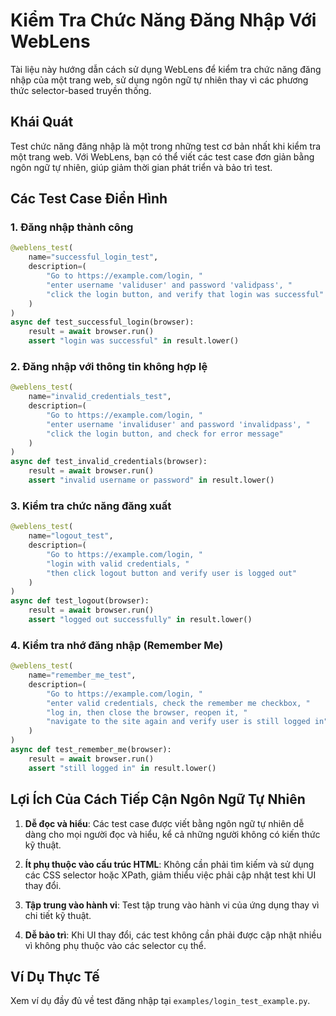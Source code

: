 # Kiểm Tra Chức Năng Đăng Nhập Với WebLens

Tài liệu này hướng dẫn cách sử dụng WebLens để kiểm tra chức năng đăng nhập của một trang web, sử dụng ngôn ngữ tự nhiên thay vì các phương thức selector-based truyền thống.

## Khái Quát

Test chức năng đăng nhập là một trong những test cơ bản nhất khi kiểm tra một trang web. Với WebLens, bạn có thể viết các test case đơn giản bằng ngôn ngữ tự nhiên, giúp giảm thời gian phát triển và bảo trì test.

## Các Test Case Điển Hình

### 1. Đăng nhập thành công

```python
@weblens_test(
    name="successful_login_test",
    description=(
        "Go to https://example.com/login, "
        "enter username 'validuser' and password 'validpass', "
        "click the login button, and verify that login was successful"
    )
)
async def test_successful_login(browser):
    result = await browser.run()
    assert "login was successful" in result.lower()
```

### 2. Đăng nhập với thông tin không hợp lệ

```python
@weblens_test(
    name="invalid_credentials_test",
    description=(
        "Go to https://example.com/login, "
        "enter username 'invaliduser' and password 'invalidpass', "
        "click the login button, and check for error message"
    )
)
async def test_invalid_credentials(browser):
    result = await browser.run()
    assert "invalid username or password" in result.lower()
```

### 3. Kiểm tra chức năng đăng xuất

```python
@weblens_test(
    name="logout_test",
    description=(
        "Go to https://example.com/login, "
        "login with valid credentials, "
        "then click logout button and verify user is logged out"
    )
)
async def test_logout(browser):
    result = await browser.run()
    assert "logged out successfully" in result.lower()
```

### 4. Kiểm tra nhớ đăng nhập (Remember Me)

```python
@weblens_test(
    name="remember_me_test",
    description=(
        "Go to https://example.com/login, "
        "enter valid credentials, check the remember me checkbox, "
        "log in, then close the browser, reopen it, "
        "navigate to the site again and verify user is still logged in"
    )
)
async def test_remember_me(browser):
    result = await browser.run()
    assert "still logged in" in result.lower()
```

## Lợi Ích Của Cách Tiếp Cận Ngôn Ngữ Tự Nhiên

1. **Dễ đọc và hiểu**: Các test case được viết bằng ngôn ngữ tự nhiên dễ dàng cho mọi người đọc và hiểu, kể cả những người không có kiến thức kỹ thuật.

2. **Ít phụ thuộc vào cấu trúc HTML**: Không cần phải tìm kiếm và sử dụng các CSS selector hoặc XPath, giảm thiểu việc phải cập nhật test khi UI thay đổi.

3. **Tập trung vào hành vi**: Test tập trung vào hành vi của ứng dụng thay vì chi tiết kỹ thuật.

4. **Dễ bảo trì**: Khi UI thay đổi, các test không cần phải được cập nhật nhiều vì không phụ thuộc vào các selector cụ thể.

## Ví Dụ Thực Tế

Xem ví dụ đầy đủ về test đăng nhập tại `examples/login_test_example.py`.
